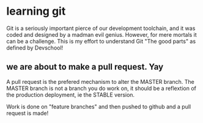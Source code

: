 # learning git

Git is a seriously important pierce of our development toolchain, and it was coded and designed by a madman evil genius. However, for mere mortals it can be a challenge. This is my effort to understand Git "The good parts" as defined by Devschool!

## we are about to make a pull request. Yay

A pull request is the prefered mechanism to alter the MASTER branch. The MASTER branch is not a branch you do work on, it should be a reflextion of the production deployment, ie the STABLE version.

Work is done on "feature branches" and then pushed to github and a pull request is made!
